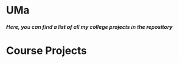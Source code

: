 <h1 align="left">UMa</h1>
<h5 align="left">Here, you can find a list of all my college projects in the repository</h5>
<h1 align="left">Course Projects</h1>
